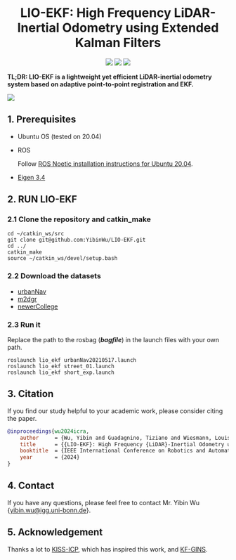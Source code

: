 <p align="center">

  <h1 align="center">LIO-EKF: High Frequency LiDAR-Inertial Odometry using Extended Kalman Filters</h1>

  <p align="center">
    <a href="https://arxiv.org/pdf/2311.09887"><img src="https://img.shields.io/badge/Paper-pdf-<COLOR>.svg?style=flat-square" /></a>
    <a href="https://github.com/YibinWu/LIO-EKF"><img src="https://img.shields.io/ros/v/noetic/moveit_msgs.svg" /></a> 
    <a href="https://github.com/YibinWu/LIO-EKF/blob/main/LICENSE"><img src="https://img.shields.io/badge/License-MIT-blue.svg?style=flat-square" /></a> 
    
  </p>

</p>

**TL;DR: LIO-EKF is a lightweight yet efficient LiDAR-inertial odometry system based on adaptive point-to-point registration and EKF.**

[![](https://res.cloudinary.com/marcomontalbano/image/upload/v1715181604/video_to_markdown/images/youtube--MoJTqEYl1ME-c05b58ac6eb4c4700831b2b3070cd403.jpg)](https://youtu.be/MoJTqEYl1ME "")


## 1. Prerequisites
* Ubuntu OS (tested on 20.04)
* ROS 

  Follow [ROS Noetic installation instructions for Ubuntu 20.04](http://wiki.ros.org/noetic/Installation/Ubuntu).

* [Eigen 3.4](https://eigen.tuxfamily.org/index.php?title=Main_Page)

## 2. RUN LIO-EKF

### 2.1 Clone the repository and catkin_make
```
cd ~/catkin_ws/src
git clone git@github.com:YibinWu/LIO-EKF.git
cd ../
catkin_make
source ~/catkin_ws/devel/setup.bash
```

### 2.2 Download the datasets
* [urbanNav](https://github.com/IPNL-POLYU/UrbanNavDataset)
* [m2dgr](https://github.com/SJTU-ViSYS/M2DGR)
* [newerCollege](https://ori-drs.github.io/newer-college-dataset/stereo-cam/)

### 2.3 Run it

Replace the path to the rosbag (***bagfile***) in the launch files with your own path.
```
roslaunch lio_ekf urbanNav20210517.launch 
roslaunch lio_ekf street_01.launch
roslaunch lio_ekf short_exp.launch 
```

## 3. Citation

If you find our study helpful to your academic work, please consider citing the paper.

```bibtex
@inproceedings{wu2024icra,
    author     = {Wu, Yibin and Guadagnino, Tiziano and Wiesmann, Louis and Klingbeil, Lasse and Stachniss, Cyrill and Kuhlmann, Heiner},
    title      = {{LIO-EKF}: High Frequency {LiDAR}-Inertial Odometry using Extended {Kalman} Filters},
    booktitle  = {IEEE International Conference on Robotics and Automation (ICRA)},
    year       = {2024}
}
```

## 4. Contact
If you have any questions, please feel free to contact Mr. Yibin Wu {[yibin.wu@igg.uni-bonn.de]()}.


## 5. Acknowledgement
Thanks a lot to [KISS-ICP](https://github.com/PRBonn/kiss-icp), which has inspired this work, and [KF-GINS](https://github.com/i2Nav-WHU/KF-GINS).
